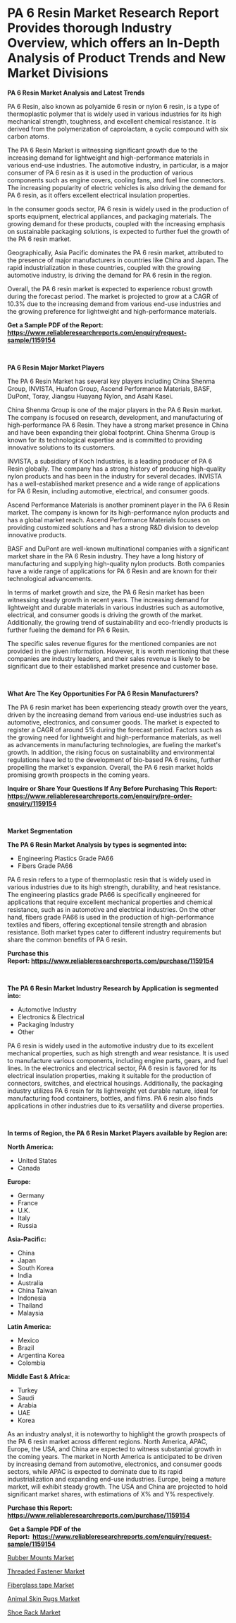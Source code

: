 <p><h1>PA 6 Resin Market Research Report Provides thorough Industry Overview, which offers an In-Depth Analysis of Product Trends and New Market Divisions</h1></p><p><strong>PA 6 Resin Market Analysis and Latest Trends</strong></p>
<p><p>PA 6 Resin, also known as polyamide 6 resin or nylon 6 resin, is a type of thermoplastic polymer that is widely used in various industries for its high mechanical strength, toughness, and excellent chemical resistance. It is derived from the polymerization of caprolactam, a cyclic compound with six carbon atoms.</p><p>The PA 6 Resin Market is witnessing significant growth due to the increasing demand for lightweight and high-performance materials in various end-use industries. The automotive industry, in particular, is a major consumer of PA 6 resin as it is used in the production of various components such as engine covers, cooling fans, and fuel line connectors. The increasing popularity of electric vehicles is also driving the demand for PA 6 resin, as it offers excellent electrical insulation properties.</p><p>In the consumer goods sector, PA 6 resin is widely used in the production of sports equipment, electrical appliances, and packaging materials. The growing demand for these products, coupled with the increasing emphasis on sustainable packaging solutions, is expected to further fuel the growth of the PA 6 resin market.</p><p>Geographically, Asia Pacific dominates the PA 6 resin market, attributed to the presence of major manufacturers in countries like China and Japan. The rapid industrialization in these countries, coupled with the growing automotive industry, is driving the demand for PA 6 resin in the region.</p><p>Overall, the PA 6 resin market is expected to experience robust growth during the forecast period. The market is projected to grow at a CAGR of 10.3% due to the increasing demand from various end-use industries and the growing preference for lightweight and high-performance materials.</p></p>
<p><strong>Get a Sample PDF of the Report:&nbsp; <a href="https://www.reliableresearchreports.com/enquiry/request-sample/1159154">https://www.reliableresearchreports.com/enquiry/request-sample/1159154</a></strong></p>
<p>&nbsp;</p>
<p><strong>PA 6 Resin Major Market Players</strong></p>
<p><p>The PA 6 Resin Market has several key players including China Shenma Group, INVISTA, Huafon Group, Ascend Performance Materials, BASF, DuPont, Toray, Jiangsu Huayang Nylon, and Asahi Kasei. </p><p>China Shenma Group is one of the major players in the PA 6 Resin market. The company is focused on research, development, and manufacturing of high-performance PA 6 Resin. They have a strong market presence in China and have been expanding their global footprint. China Shenma Group is known for its technological expertise and is committed to providing innovative solutions to its customers. </p><p>INVISTA, a subsidiary of Koch Industries, is a leading producer of PA 6 Resin globally. The company has a strong history of producing high-quality nylon products and has been in the industry for several decades. INVISTA has a well-established market presence and a wide range of applications for PA 6 Resin, including automotive, electrical, and consumer goods. </p><p>Ascend Performance Materials is another prominent player in the PA 6 Resin market. The company is known for its high-performance nylon products and has a global market reach. Ascend Performance Materials focuses on providing customized solutions and has a strong R&D division to develop innovative products. </p><p>BASF and DuPont are well-known multinational companies with a significant market share in the PA 6 Resin industry. They have a long history of manufacturing and supplying high-quality nylon products. Both companies have a wide range of applications for PA 6 Resin and are known for their technological advancements. </p><p>In terms of market growth and size, the PA 6 Resin market has been witnessing steady growth in recent years. The increasing demand for lightweight and durable materials in various industries such as automotive, electrical, and consumer goods is driving the growth of the market. Additionally, the growing trend of sustainability and eco-friendly products is further fueling the demand for PA 6 Resin.</p><p>The specific sales revenue figures for the mentioned companies are not provided in the given information. However, it is worth mentioning that these companies are industry leaders, and their sales revenue is likely to be significant due to their established market presence and customer base.</p></p>
<p>&nbsp;</p>
<p><strong>What Are The Key Opportunities For PA 6 Resin Manufacturers?</strong></p>
<p><p>The PA 6 resin market has been experiencing steady growth over the years, driven by the increasing demand from various end-use industries such as automotive, electronics, and consumer goods. The market is expected to register a CAGR of around 5% during the forecast period. Factors such as the growing need for lightweight and high-performance materials, as well as advancements in manufacturing technologies, are fueling the market's growth. In addition, the rising focus on sustainability and environmental regulations have led to the development of bio-based PA 6 resins, further propelling the market's expansion. Overall, the PA 6 resin market holds promising growth prospects in the coming years.</p></p>
<p><strong>Inquire or Share Your Questions If Any Before Purchasing This Report: <a href="https://www.reliableresearchreports.com/enquiry/pre-order-enquiry/1159154">https://www.reliableresearchreports.com/enquiry/pre-order-enquiry/1159154</a></strong></p>
<p>&nbsp;</p>
<p><strong>Market Segmentation</strong></p>
<p><strong>The PA 6 Resin Market Analysis by types is segmented into:</strong></p>
<p><ul><li>Engineering Plastics Grade PA66</li><li>Fibers Grade PA66</li></ul></p>
<p><p>PA 6 resin refers to a type of thermoplastic resin that is widely used in various industries due to its high strength, durability, and heat resistance. The engineering plastics grade PA66 is specifically engineered for applications that require excellent mechanical properties and chemical resistance, such as in automotive and electrical industries. On the other hand, fibers grade PA66 is used in the production of high-performance textiles and fibers, offering exceptional tensile strength and abrasion resistance. Both market types cater to different industry requirements but share the common benefits of PA 6 resin.</p></p>
<p><strong>Purchase this Report:&nbsp;<a href="https://www.reliableresearchreports.com/purchase/1159154">https://www.reliableresearchreports.com/purchase/1159154</a></strong></p>
<p>&nbsp;</p>
<p><strong>The PA 6 Resin Market Industry Research by Application is segmented into:</strong></p>
<p><ul><li>Automotive Industry</li><li>Electronics & Electrical</li><li>Packaging Industry</li><li>Other</li></ul></p>
<p><p>PA 6 resin is widely used in the automotive industry due to its excellent mechanical properties, such as high strength and wear resistance. It is used to manufacture various components, including engine parts, gears, and fuel lines. In the electronics and electrical sector, PA 6 resin is favored for its electrical insulation properties, making it suitable for the production of connectors, switches, and electrical housings. Additionally, the packaging industry utilizes PA 6 resin for its lightweight yet durable nature, ideal for manufacturing food containers, bottles, and films. PA 6 resin also finds applications in other industries due to its versatility and diverse properties.</p></p>
<p>&nbsp;</p>
<p><strong>In terms of Region, the PA 6 Resin Market Players available by Region are:</strong></p>
<p>
    <p> <strong> North America: </strong>
        <ul>
            <li>United States</li>
            <li>Canada</li>
        </ul>
        </p> 
    <p> <strong> Europe: </strong>
        <ul>
            <li>Germany</li>
            <li>France</li>
            <li>U.K.</li>
            <li>Italy</li>
            <li>Russia</li>
        </ul>
        </p> 
    <p> <strong> Asia-Pacific: </strong>
        <ul>
            <li>China</li>
            <li>Japan</li>
            <li>South Korea</li>
            <li>India</li>
            <li>Australia</li>
            <li>China Taiwan</li>
            <li>Indonesia</li>
            <li>Thailand</li>
            <li>Malaysia</li>
        </ul>
        </p> 
    <p> <strong> Latin America: </strong>
        <ul>
            <li>Mexico</li>
            <li>Brazil</li>
            <li>Argentina Korea</li>
            <li>Colombia</li>
        </ul>
        </p> 
    <p> <strong> Middle East & Africa: </strong>
        <ul>
            <li>Turkey</li>
            <li>Saudi</li>
            <li>Arabia</li>
            <li>UAE</li>
            <li>Korea</li>
        </ul>
    </p>
    </p>
<p><p>As an industry analyst, it is noteworthy to highlight the growth prospects of the PA 6 resin market across different regions. North America, APAC, Europe, the USA, and China are expected to witness substantial growth in the coming years. The market in North America is anticipated to be driven by increasing demand from automotive, electronics, and consumer goods sectors, while APAC is expected to dominate due to its rapid industrialization and expanding end-use industries. Europe, being a mature market, will exhibit steady growth. The USA and China are projected to hold significant market shares, with estimations of X% and Y% respectively.</p></p>
<p><strong>Purchase this Report: <a href="https://www.reliableresearchreports.com/purchase/1159154">https://www.reliableresearchreports.com/purchase/1159154</a></strong></p>
<p>&nbsp;<strong>Get a Sample PDF of the Report:&nbsp;&nbsp;<a href="https://www.reliableresearchreports.com/enquiry/request-sample/1159154">https://www.reliableresearchreports.com/enquiry/request-sample/1159154</a></strong></p>
<p><strong></strong></p>
<p><p><a href="https://medium.com/@leliajewess/rubber-mounts-market-size-growth-forecast-2023-2030-3b242b281e1c">Rubber Mounts Market</a></p><p><a href="https://medium.com/@andrewhills1925/threaded-fastener-market-size-growth-forecast-2023-2030-f87c5b062dbe">Threaded Fastener Market</a></p><p><a href="https://www.linkedin.com/pulse/decoding-fiberglass-tape-market-deep-dive-latest-trends-vfg5e/">Fiberglass tape Market</a></p><p><a href="https://www.linkedin.com/pulse/animal-skin-rugs-market-research-report-unlocks-analysis-dmdme/">Animal Skin Rugs Market</a></p><p><a href="https://www.linkedin.com/pulse/shoe-rack-market-challenges-opportunities-growth-drivers-fwkhe/">Shoe Rack Market</a></p></p>